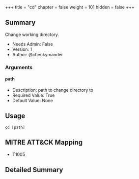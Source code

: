 +++
title = "cd"
chapter = false
weight = 101
hidden = false
+++

## Summary
Change working directory.

- Needs Admin: False  
- Version: 1  
- Author: @checkymander  

### Arguments

#### path

- Description: path to change directory to  
- Required Value: True  
- Default Value: None  

## Usage

```
cd [path]
```

## MITRE ATT&CK Mapping

- T1005  
## Detailed Summary
